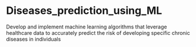 # Diseases_prediction_using_ML
Develop and implement machine learning algorithms that leverage healthcare data to accurately predict the risk of developing specific chronic diseases in individuals
